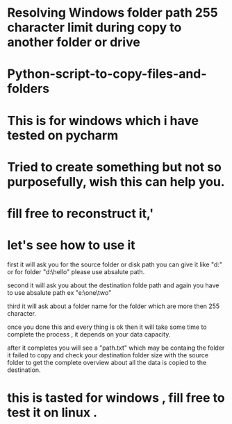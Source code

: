 # Resolving Windows folder path 255 character limit during copy to another folder or drive
# Python-script-to-copy-files-and-folders 
# This is for windows which i have tested on pycharm
# Tried to create something but not so purposefully, wish this can help you.
# fill free to reconstruct it,'
# let's see how to use it
 
 first it will ask you for the source folder or disk path you can give it like "d:" or for folder "d:\hello" 
 please use absalute path.
 
 second it will ask you about the destination folde path and again you have to use absalute path ex "e:\one\two"
 
 third it will ask about a folder name for the folder which are more then 255 character.
 
 once you done this and every thing is ok then it will take some time to complete the process , it depends on your data capacity.
 
 after it completes you will see a "path.txt" which may be containg the folder it failed to copy  and check your destination folder size with the source folder 
 to get the complete overview about all the data is copied to the destination.
 
 # this is tasted for windows , fill free to test it on linux .
